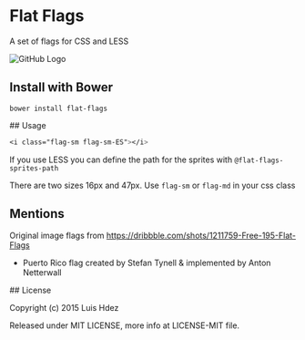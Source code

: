 Flat Flags
==========

A set of flags for CSS and LESS

![GitHub Logo](https://raw.githubusercontent.com/wobblecode/flat-flags/master/images/banners/flags-animated.gif)

## Install with Bower

    bower install flat-flags

## Usage

```css
<i class="flag-sm flag-sm-ES"></i>
```

If you use LESS you can define the path for the sprites with `@flat-flags-sprites-path`

There are two sizes 16px and 47px. Use `flag-sm` or `flag-md` in your css class

## Mentions

Original image flags from https://dribbble.com/shots/1211759-Free-195-Flat-Flags

* Puerto Rico flag created by Stefan Tynell & implemented by Anton Netterwall

## License

Copyright (c) 2015 Luis Hdez

Released under MIT LICENSE, more info at LICENSE-MIT file.
